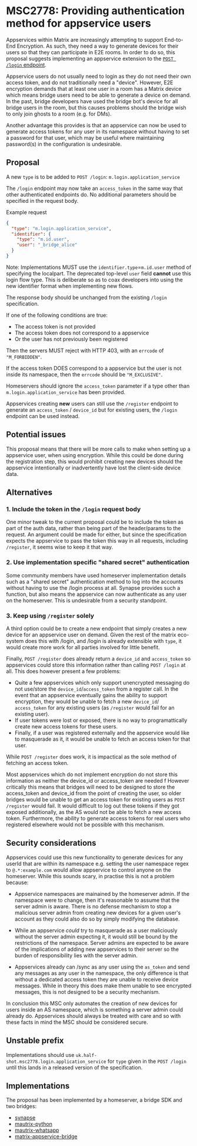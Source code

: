 # MSC2778: Providing authentication method for appservice users

Appservices within Matrix are increasingly attempting to support End-to-End Encryption. As such, they
need a way to generate devices for their users so that they can participate in E2E rooms. In order to
do so, this proposal suggests implementing an appservice extension to the 
[`POST /login` endpoint](https://matrix.org/docs/spec/client_server/r0.6.0#post-matrix-client-r0-login).

Appservice users do not usually need to login as they do not need their own access token, and do not
traditionally need a "device". However, E2E encryption demands that at least one user in a room has a
Matrix device which means bridge users need to be able to generate a device on demand. In the past,
bridge developers have used the bridge bot's device for all bridge users in the room, but this causes
problems should the bridge wish to only join ghosts to a room (e.g. for DMs).

Another advantage this provides is that an appservice can now be used to generate access tokens for
any user in its namespace without having to set a password for that user, which may be useful where
maintaining password(s) in the configuration is undesirable.

## Proposal

A new `type` is to be added to `POST /login`: `m.login.application_service`

The `/login` endpoint may now take an `access_token` in the same way that other
authenticated endpoints do. No additional parameters should be specified in the request body.

Example request

```json
{
  "type": "m.login.application_service",
  "identifier": {
    "type": "m.id.user",
    "user": "_bridge_alice"
  }
}
```

Note: Implementations MUST use the `identifier.type`=`m.id.user` method of specifying the
localpart. The deprecated top-level `user` field **cannot** use this login flow type. This
is deliberate so as to coax developers into using the new identifier format when implementing
new flows.

The response body should be unchanged from the existing `/login` specification.

If one of the following conditions are true:

- The access token is not provided
- The access token does not correspond to a appservice
- Or the user has not previously been registered

Then the servers MUST reject with HTTP 403, with an `errcode` of `"M_FORBIDDEN"`. 

If the access token DOES correspond to a appservice but the user is not inside its namespace,
then the `errcode` should be `"M_EXCLUSIVE"`.

Homeservers should ignore the `access_token` parameter if a type other than
`m.login.application_service` has been provided.

Appservices creating **new** users can still use the `/register` endpoint to generate an `access_token` / `device_id`
but for existing users, the `/login` endpoint can be used instead.

## Potential issues

This proposal means that there will be more calls to make when setting up a appservice user, when
using encryption. While this could be done during the registration step, this would prohibit creating
new devices should the appservice intentionally or inadvertently have lost the client-side device data.

## Alternatives

### 1. Include the token in the `/login` request body

One minor tweak to the current proposal could be to include the token as part of the auth data, rather than
being part of the header/params to the request. An argument could be made for either, but since the specification
expects the appservice to pass the token this way in all requests, including `/register`, it seems wise to keep
it that way.

### 2. Use implementation specific "shared secret" authentication

Some community members have used homeserver implementation details such as a "shared secret" authentication method to
log into the accounts without having to use the /login process at all. Synapse provides such a function,
but also means the appservice can now authenticate as any user on the homeserver. This is undesirable from a
security standpoint.

### 3. Keep using `/register` solely

A third option could be to create a new endpoint that simply creates a new device for an appservice user on demand.
Given the rest of the matrix eco-system does this with /login, and /login is already extensible with `type`, it would
create more work for all parties involved for little benefit.

Finally, `POST /register` does already return a `device_id` and `access_token` so appservices
could store this information rather than calling `POST /login` at all. This does however present a few problems:

- Quite a few appservices which only support unencrypted messaging do not use/store the `device_id`/`access_token` from a register call.
  In the event that an appservice eventually gains the ability to support encryption, they would be unable to fetch a new `device_id`/
  `access_token` for any existing users (as `/register` would fail for an existing user).
- If user tokens were lost or exposed, there is no way to programattically create new access tokens for these users.
- Finally, if a user was registered externally and the appservice would like to masquerade as it, it would be unable to fetch
  an access token for that user.
  
While `POST /register` does work, it is impactical as the sole method of fetching an access token.
  

Most appservices
which do not implement encryption do not store this information as neither the device_id or access_token are needed f However critically
this means that bridges will need to be designed to store the access_token and device_id from the point of creating the user,
so older bridges would be unable to get an access token for existing users as `POST /register` would fail.
It would difficult to log out these tokens if they got exposed additionally, as the AS would not be able to fetch a new access token.
Furthermore, the ability to generate access tokens for real users who registered elsewhere would not be possible with this mechanism. 

## Security considerations

Appservices could use this new functionality to generate devices for any userId that are within its namespace e.g. setting the
user namespace regex to `@.*:example.com` would allow appservice to control anyone on the homeserver. While this sounds scary, in practise
this is not a problem because:

- Appservice namespaces are mainained by the homeserver admin. If the namespace were to change, then it's reasonable
  to assume that the server admin is aware. There is no defense mechanism to stop a malicious server admin from creating new
  devices for a given user's account as they could also do so by simply modifying the database.

- While an appservice *could* try to masquerade as a user maliciously without the server admin expecting it, it would still 
  be bound by the restrictions of the namespace. Server admins are expected to be aware of the implications of adding new
  appservices to their server so the burden of responsibility lies with the server admin.

- Appservices already can /sync as any user using the `as_token` and send any messages as any user in the namespace, the only
  difference is that without a dedicated access token they are unable to receive device messages. While in theory this
  does make them unable to see encrypted messages, this is not designed to be a security mechanism.

In conclusion this MSC only automates the creation of new devices for users inside an AS namespace, which is something
a server admin could already do. Appservices should always be treated with care and so with these facts in mind the MSC should 
be considered secure.

## Unstable prefix

Implementations should use `uk.half-shot.msc2778.login.application_service` for `type` given in the
`POST /login` until this lands in a released version of the specification.

## Implementations

The proposal has been implemented by a homeserver, a bridge SDK and two bridges:

- [synapse](https://github.com/matrix-org/synapse/pull/8320)
- [mautrix-python](https://github.com/tulir/mautrix-python/commit/12d7c48ca7c15fd3ff61608369af1cf69e289aeb)
- [mautrix-whatsapp](https://github.com/tulir/mautrix-whatsapp/commit/ead8a869c84d07fadc7cfcf3d522452c99faaa36)
- [matrix-appservice-bridge](https://github.com/matrix-org/matrix-appservice-bridge/pull/231/files#diff-5e93f1b51d50a44fcf0ca46ea1793c1cR851-R864)
